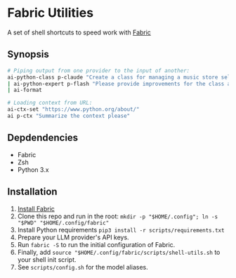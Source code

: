 # Fabric Utilities

A set of shell shortcuts to speed work with [Fabric](https://github.com/danielmiessler/fabric)

## Synopsis

```bash
# Piping output from one provider to the input of another:
ai-python-class p-claude "Create a class for managing a music store selling CDs" \
| ai-python-expert p-flash "Please provide improvements for the class above" \
| ai-format

# Loading context from URL:
ai-ctx-set "https://www.python.org/about/"
ai p-ctx "Summarize the context please"
```

## Depdendencies

- Fabric
- Zsh
- Python 3.x

## Installation

1. [Install Fabric](https://github.com/danielmiessler/fabric?tab=readme-ov-file#installation)
2. Clone this repo and run in the root: `mkdir -p "$HOME/.config"; ln -s "$PWD" "$HOME/.config/fabric"`
3. Install Python requirements `pip3 install -r scripts/requirements.txt`
4. Prepare your LLM provider's API keys.
5. Run `fabric -S` to run the initial configuration of Fabric. 
6. Finally, add `source "$HOME/.config/fabric/scripts/shell-utils.sh` to your shell init script.
7. See `scripts/config.sh` for the model aliases.
